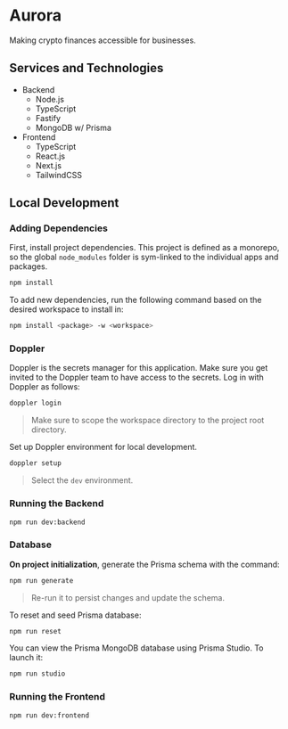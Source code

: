 # Aurora

Making crypto finances accessible for businesses.

## Services and Technologies

- Backend
  - Node.js
  - TypeScript
  - Fastify
  - MongoDB w/ Prisma
- Frontend
  - TypeScript
  - React.js
  - Next.js
  - TailwindCSS

## Local Development

### Adding Dependencies

First, install project dependencies. This project is defined as a monorepo, so the global `node_modules` folder is sym-linked to the individual apps and packages.

```sh
npm install
```

To add new dependencies, run the following command based on the desired workspace to install in:

```sh
npm install <package> -w <workspace>
```

### Doppler 

Doppler is the secrets manager for this application. Make sure you get invited to the Doppler team to have access to the secrets. Log in with Doppler as follows:

```sh
doppler login
```

> Make sure to scope the workspace directory to the project root directory.

Set up Doppler environment for local development.

```sh
doppler setup
```

> Select the `dev` environment.

### Running the Backend

```sh
npm run dev:backend
```

### Database

**On project initialization**, generate the Prisma schema with the command:

```sh
npm run generate
```

> Re-run it to persist changes and update the schema.

To reset and seed Prisma database:

```sh
npm run reset
```

You can view the Prisma MongoDB database using Prisma Studio. To launch it:

```sh
npm run studio
```

### Running the Frontend

```sh
npm run dev:frontend
```
